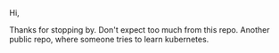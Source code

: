 Hi,

Thanks for stopping by. Don't expect too much from this repo. Another public repo, where someone tries to learn kubernetes.
